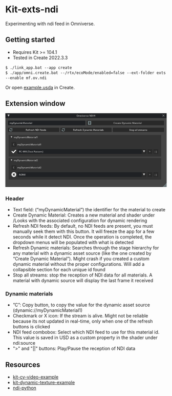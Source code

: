 # Kit-exts-ndi

Experimenting with ndi feed in Omniverse.

## Getting started

- Requires Kit >= 104.1
- Tested in Create 2022.3.3

```
$ ./link_app.bat --app create
$ ./app/omni.create.bat --/rtx/ecoMode/enabled=false --ext-folder exts --enable mf.ov.ndi
```

Or open [example.usda](./example.usda) in Create.

## Extension window
![preview](./exts/mf.ov.ndi/data/preview.png)

### Header
- Text field: (“myDynamicMaterial”) the identifier for the material to create
- Create Dynamic Material: Creates a new material and shader under /Looks with the associated configuration for dynamic rendering
- Refresh NDI feeds: By default, no NDI feeds are present, you must manually seek them with this button. It will freeze the app for a few seconds while it detect NDI. Once the operation is completed, the dropdown menus will be populated with what is detected
- Refresh Dynamic materials: Searches through the stage hierarchy for any material with a dynamic asset source (like the one created by “Create Dynamic Material”). Might crash if you created a custom dynamic material without the proper configurations. Will add a collapsible section for each unique id found
- Stop all streams: stop the reception of NDI data for all materials. A material with dynamic source will display the last frame it received

### Dynamic materials
- ”C”: Copy button, to copy the value for the dynamic asset source (dynamic://myDynamicMaterial1)
- Checkmark or X icon: If the stream is alive. Might not be reliable because its not updated in real-time, only when one of the refresh buttons is clicked
- NDI feed combobox: Select which NDI feed to use for this material id. This value is saved in USD as a custom property in the shader under ndi:source
- ">" and "||" buttons:  Play/Pause the reception of NDI data

## Resources
- [kit-cv-video-example](https://github.com/jshrake-nvidia/kit-cv-video-example)
- [kit-dynamic-texture-example](https://github.com/jshrake-nvidia/kit-dynamic-texture-example)
- [ndi-python](https://github.com/buresu/ndi-python)
